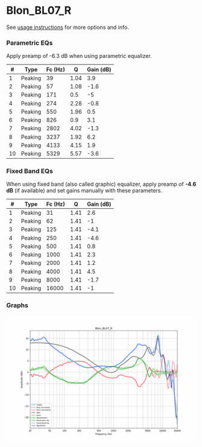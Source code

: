 # Blon_BL07_R
See [usage instructions](https://github.com/jaakkopasanen/AutoEq#usage) for more options and info.

### Parametric EQs
Apply preamp of -6.3 dB when using parametric equalizer.

|   # | Type    |   Fc (Hz) |    Q |   Gain (dB) |
|-----|---------|-----------|------|-------------|
|   1 | Peaking |        39 | 1.04 |         3.9 |
|   2 | Peaking |        57 | 1.08 |        -1.6 |
|   3 | Peaking |       171 | 0.5  |        -5   |
|   4 | Peaking |       274 | 2.28 |        -0.8 |
|   5 | Peaking |       550 | 1.96 |         0.5 |
|   6 | Peaking |       826 | 0.9  |         3.1 |
|   7 | Peaking |      2802 | 4.02 |        -1.3 |
|   8 | Peaking |      3237 | 1.92 |         6.2 |
|   9 | Peaking |      4133 | 4.15 |         1.9 |
|  10 | Peaking |      5329 | 5.57 |        -3.6 |

### Fixed Band EQs
When using fixed band (also called graphic) equalizer, apply preamp of **-4.6 dB** (if available) and set gains manually with these parameters.

|   # | Type    |   Fc (Hz) |    Q |   Gain (dB) |
|-----|---------|-----------|------|-------------|
|   1 | Peaking |        31 | 1.41 |         2.6 |
|   2 | Peaking |        62 | 1.41 |        -1   |
|   3 | Peaking |       125 | 1.41 |        -4.1 |
|   4 | Peaking |       250 | 1.41 |        -4.6 |
|   5 | Peaking |       500 | 1.41 |         0.8 |
|   6 | Peaking |      1000 | 1.41 |         2.3 |
|   7 | Peaking |      2000 | 1.41 |         1.2 |
|   8 | Peaking |      4000 | 1.41 |         4.5 |
|   9 | Peaking |      8000 | 1.41 |        -1.7 |
|  10 | Peaking |     16000 | 1.41 |        -1   |

### Graphs
![](./Blon_BL07_R.png)
